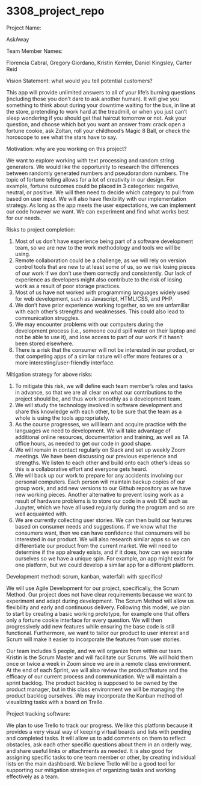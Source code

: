 # 3308_project_repo

Project Name:

AskAway


Team Member Names:

Florencia Cabral,
Gregory Giordano,
Kristin Kernler,
Daniel Kingsley,
Carter Reid


Vision Statement: what would you tell potential customers?

This app will provide unlimited answers to all of your life’s burning questions (including those you don’t dare to ask another human). It will give you something to think about during your downtime waiting for the bus, in line at the store, pretending to work hard at the treadmill, or when you just can’t sleep wondering if you should get that haircut tomorrow or not.
Ask your question, and choose which bot you want an answer from: crack open a fortune cookie, ask Zoltan, roll your childhood’s Magic 8 Ball, or check the horoscope to see what the stars have to say.


Motivation: why are you working on this project?

We want to explore working with text processing and random string generators. We would like the opportunity to research the differences between randomly generated numbers and pseudorandom numbers. The topic of fortune telling allows for a lot of creativity in our design. For example, fortune outcomes could be placed in 3 categories: negative, neutral, or positive. We will then need to decide which category to pull from based on user input. We will also have flexibility with our implementation strategy. As long as the app meets the user expectations, we can implement our code however we want. We can experiment and find what works best for our needs.


Risks to project completion:

1. Most of us don’t have experience being part of a software development team, so we are new to the work methodology and tools we will be using.
2. Remote collaboration could be a challenge, as we will rely on version control tools that are new to at least some of us, so we risk losing pieces of our work if we don’t use them correctly and consistently. Our lack of experience as developers might also contribute to the risk of losing work as a result of poor storage practices.
3. Most of us have not worked with programming languages widely used for web development, such as Javascript, HTML/CSS, and PHP.
4. We don’t have prior experience working together, so we are unfamiliar with each other’s strengths and weaknesses. This could also lead to communication struggles.
5. We may encounter problems with our computers during the development process (i.e., someone could spill water on their laptop and not be able to use it), and lose access to part of our work if it hasn’t been stored elsewhere.
6. There is a risk that the consumer will not be interested in our product, or that competing apps of a similar nature will offer more features or a more interesting/user-friendly interface. 


Mitigation strategy for above risks:

1. To mitigate this risk, we will define each team member’s roles and tasks in advance, so that we are all clear on what our contributions to the project should be, and thus work smoothly as a development team. 
2. We will study the technology involved in software development and share this knowledge with each other, to be sure that the team as a whole is using the tools appropriately.
3. As the course progresses, we will learn and acquire practice with the languages we need to development. We will take advantage of additional online resources, documentation and training, as well as TA office hours, as needed to get our code in good shape.
4. We will remain in contact regularly on Slack and set up weekly Zoom meetings. We have been discussing our previous experience and strengths. We listen to each other and build onto each other’s ideas so this is a collaborative effort and everyone gets heard.
5. We will back up our work to prepare for any accidents involving our personal computers. Each person will maintain backup copies of our group work, and add new versions to our Github repository as we have new working pieces. Another alternative to prevent losing work as a result of hardware problems is to store our code in a web IDE such as Jupyter, which we have all used regularly during the program and so are well acquainted with.
6. We are currently collecting user stories. We can then build our features based on consumer needs and suggestions. If we know what the consumers want, then we can have confidence that consumers will be interested in our product. We will also research similar apps so we can differentiate our product from the current market. We will need to determine if the app already exists, and if it does, how can we separate ourselves so we have a unique spin. For example, an app might exist for one platform, but we could develop a similar app for a different platform.


Development method: scrum, kanban, waterfall: with specifics!

We will use Agile Development for our project, specifically, the Scrum Method. Our project does not have clear requirements because we want to experiment and adapt during development. The Scrum Method will allow us flexibility and early and continuous delivery. Following this model, we plan to start by creating a basic working prototype, for example one that offers only a fortune cookie interface for every question. We will then progressively add new features while ensuring the base code is still functional. Furthermore, we want to tailor our product to user interest and Scrum will make it easier to incorporate the features from user stories. 

Our team includes 5 people, and we will organize from within our team. Kristin is the Scrum Master and will facilitate our Scrums. We will hold them once or twice a week in Zoom since we are in a remote class environment. At the end of each Sprint, we will also review the product/feature and the efficacy of our current process and communication. We will maintain a sprint backlog. The product backlog is supposed to be owned by the product manager, but in this class environment we will be managing the product backlog ourselves. We may incorporate the Kanban method of visualizing tasks with a board on Trello.


Project tracking software:

We plan to use Trello to track our progress. We like this platform because it provides a very visual way of keeping virtual boards and lists with pending and completed tasks. It will allow us to add comments on them to reflect obstacles, ask each other specific questions about them in an orderly way, and share useful links or attachments as needed. It is also good for assigning specific tasks to one team member or other, by creating individual lists on the main dashboard. We believe Trello will be a good tool for supporting our mitigation strategies of organizing tasks and working effectively as a team.
